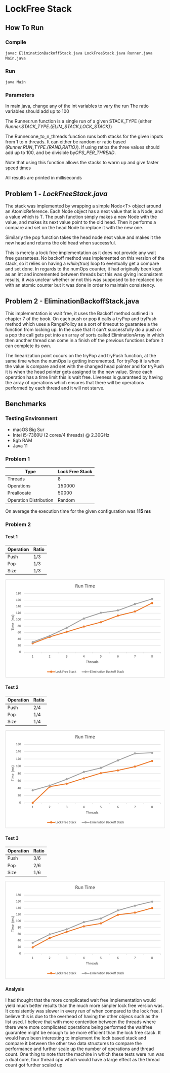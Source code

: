 # LockFree Stack

## How To Run

### Compile

    javac EliminationBackoffStack.java LockFreeStack.java Runner.java Main.java

### Run

    java Main

### Parameters

In main.java, change any of the int variables to vary the run
The ratio variables should add up to 100

The Runner.run function is a single run of a given STACK_TYPE (either *Runner.STACK_TYPE.{ELIM_STACK,LOCK_STACK}*)

The Runner.one_to_n_threads function runs both stacks for the given inputs from 1 to n threads. It can either be random or ratio based (*Runner.RUN_TYPE.{RAND,RATIO}*). If using ratios the three values should add up to 100, and be divisible by*OPS_PER_THREAD*.

Note that using this function allows the stacks to warm up and give faster speed times

All results are printed in milliseconds

## Problem 1  - *LockFreeStack.java*

The stack was implemented by wrapping a simple Node\<T\> object around an AtomicReference. Each Node object has a next value that is a Node, and a value which is  T.
The push function simply makes a new Node with the value, and makes its next value point to the old head. Then it performs a compare and set on the head Node to replace it with the new one.

Similarly the pop function takes the head node next value and makes it the new head and returns the old head when successful.

This is merely a lock free implementation as it does not provide any wait free guarantees. No backoff method was implemented on this version of the stack, so it relies on having a *while(true)* loop to eventually get a compare and set done.
In regards to the numOps counter, it had originally been kept as an int and incremented between threads but this was giving inconsistent results, it was unclear whether or not this was supposed to be replaced too with an atomic counter but it was done in order to maintain consistency.

## Problem 2 - EliminationBackoffStack.java

This implementation is wait free, it uses the Backoff method outlined in chapter 7 of the book. On each push or pop it calls a tryPop and tryPush method which uses a RangePolicy as a sort of timeout to guarantee a the function from locking up. In the case that it can't successfully do a push or a pop the call gets put into an array of sorts called EliminationArray in which then another thread can come in a finish off the previous functions before it can complete its own.

The linearization point occurs on the tryPop and tryPush function, at the same time when the numOps is getting incremented. For tryPop it is when the value is compare and set with the changed head pointer and for tryPush it is when the head pointer gets assigned to the new value. Since each operation has a time limit this is wait free. Liveness is guaranteed by having the array of operations which ensures that there will be operations performed by each thread and it will not starve.

## Benchmarks

### Testing Environment

- macOS Big Sur
- Intel i5-7360U (2 cores/4 threads) @ 2.30GHz
- 8gb RAM
- Java 11

### Problem 1

| Type | Lock Free Stack |
|--|--|
| Threads | 8 |
| Operations | 150000 |
| Preallocate | 50000 |
| Operation Distribution | Random |

On average the execution time for the given configuration was **115 ms**

### Problem 2

#### Test 1

| Operation | Ratio |
|--|--|
| Push | 1/3 |
| Pop | 1/3 |
| Size | 1/3 |  
  
![image](Graphs/33-split.png)

#### Test 2

| Operation | Ratio |
|--|--|
| Push | 2/4 |
| Pop | 1/4 |
| Size | 1/4 |  

![image](Graphs/50-25-25.png)

#### Test 3

| Operation | Ratio |
|--|--|
| Push | 3/6 |
| Pop | 2/6 |
| Size | 1/6 |  

![image](Graphs/50-33-16.png)

#### Analysis

I had thought that the more complicated wait free implementation would yield much better results than the much more simpler lock free version was. It consistently was slower in every run of when compared to the lock free. I believe this is due to the overhead of having the other objecs such as the list used. I believe that with more contention between the threads where there were more complicated operations being performed the waitfree guarantee might be enough to be more efficient than the lock free stack.
It would have been interesting to implement the lock based stack and compare it between the other two data structures to compare the performance and further scale up the number of operations and thread count. One thing to note that the machine in which these tests were run was a dual core, four thread cpu which would have a large effect as the thread count got further scaled up
